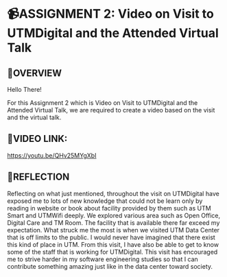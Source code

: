 # 📹ASSIGNMENT 2: Video on Visit to UTMDigital and the Attended Virtual Talk
## 👋OVERVIEW
Hello There!

For this Assignment 2 which is Video on Visit to UTMDigital and the Attended Virtual Talk, we are required to create a video based on the visit and the virtual talk.
## 📌VIDEO LINK:
https://youtu.be/QHv25MYgXbI

## 🤙REFLECTION
Reflecting on what just mentioned, throughout the visit on UTMDigital have exposed me to lots of new knowledge that could not be learn only by reading in website or book about facility provided by them such as UTM Smart and UTMWifi deeply. We explored various area such as Open Office, Digital Care and TM Room. The facility that is available there far exceed my expectation. What struck me the most is when we visited UTM Data Center that is off limits to the public. I would never have imagined that there exist this kind of place in UTM. From this visit, I have also be able to get to know some of the staff that is working for UTMDigital. This visit has encouraged me to strive harder in my software engineering studies so that I can contribute something amazing just like in the data center toward society.
